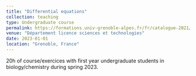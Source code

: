 ```yaml
---
title: "Differential equations"
collection: teaching
type: Undergraduate course 
permalink: https://formations.univ-grenoble-alpes.fr/fr/catalogue-2021/licence-XA/licence-chimie-IAI8AZVF/parcours-chimie-et-biochimie-1re-annee-IK3TO9N3/ue-mathematiques-pour-les-sciences-chimiques-et-biochimiques-mat208-KVWE8DY8.html
venue: "Département licence sciences et technologies"
date: 2023-01-01
location: "Grenoble, France"
---
```


20h of course/exercices with first year undergraduate students in biology/chemistry during spring 2023.

